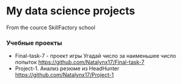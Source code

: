 # My data science projects 
From the cource SkillFactory school

### Учебные проекты 
* Final-task-7 - проект игры Угадай число за наименьшее число попыток
https://github.com/Natalynx17/Final-task-7
* Project-1. Анализ резюме из HeadHunter
https://github.com/Natalynx17/Project-1
  

